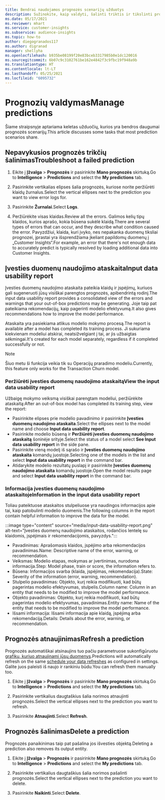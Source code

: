 ```yaml
---
title: Bendrai naudojamos prognozės scenarijų užduotys
description: Sužinokite, kaip valdyti, šalinti triktis ir tikslinti prognozes.
ms.date: 05/17/2021
ms.reviewer: mhart
ms.service: customer-insights
ms.subservice: audience-insights
ms.topic: how-to
author: diegogranados117
ms.author: digranad
manager: shellyha
ms.openlocfilehash: b935be08199f20e83bceb3317985b0e1dc120016
ms.sourcegitcommit: 6b07c9c3102761be162e4842f3c9fbc19f948a9b
ms.translationtype: HT
ms.contentlocale: lt-LT
ms.lasthandoff: 05/25/2021
ms.locfileid: "6095732"
---
```

# <a name="manage-predictions"></a><span data-ttu-id="4150f-103">Prognozių valdymas</span><span class="sxs-lookup"><span data-stu-id="4150f-103">Manage predictions</span></span>

<span data-ttu-id="4150f-104">Šiame straipsnyje aptariama keletas užduočių, kurios yra bendros daugumai prognozės scenarijų.</span><span class="sxs-lookup"><span data-stu-id="4150f-104">This article discusses some tasks that most prediction scenarios share.</span></span>

## <a name="troubleshoot-a-failed-prediction"></a><span data-ttu-id="4150f-105">Nepavykusios prognozės trikčių šalinimas</span><span class="sxs-lookup"><span data-stu-id="4150f-105">Troubleshoot a failed prediction</span></span>

1. <span data-ttu-id="4150f-106">Eikite į **Įžvalga** > **Prognozės** ir pasirinkite **Mano prognozės** skirtuką.</span><span class="sxs-lookup"><span data-stu-id="4150f-106">Go to **Intelligence** > **Predictions** and select the **My predictions** tab.</span></span>

1. <span data-ttu-id="4150f-107">Pasirinkite vertikalias elipses šalia prognozės, kuriose norite peržiūrėti klaidų žurnalus.</span><span class="sxs-lookup"><span data-stu-id="4150f-107">Select the vertical ellipses next to the prediction you want to view error logs for.</span></span>

1. <span data-ttu-id="4150f-108">Pasirinkite **Žurnalai**.</span><span class="sxs-lookup"><span data-stu-id="4150f-108">Select **Logs**.</span></span>

1. <span data-ttu-id="4150f-109">Peržiūrėkite visas klaidas.</span><span class="sxs-lookup"><span data-stu-id="4150f-109">Review all the errors.</span></span> <span data-ttu-id="4150f-110">Galimos kelių tipų klaidos, kurios aprašo, kokia būsena sukėlė klaidą.</span><span class="sxs-lookup"><span data-stu-id="4150f-110">There are several types of errors that can occur, and they describe what condition caused the error.</span></span> <span data-ttu-id="4150f-111">Pavyzdžiui, klaida, kuri įvyko, nes nepakanka duomenų tiksliai prognozei, įprastai yra išsprendžiama įkeliant papildomų duomenų į „Customer Insights“.</span><span class="sxs-lookup"><span data-stu-id="4150f-111">For example, an error that there's not enough data to accurately predict is typically resolved by loading additional data into Customer Insights.</span></span>

## <a name="input-data-usability-report"></a><span data-ttu-id="4150f-112">Įvesties duomenų naudojimo ataskaita</span><span class="sxs-lookup"><span data-stu-id="4150f-112">Input data usability report</span></span>

<span data-ttu-id="4150f-113">Įvesties duomenų naudojimo ataskaita pateikia klaidų ir įspėjimų, kuriuos gali sugeneruoti jūsų visiškai parengtos prognozės, apibendrintą rodinį.</span><span class="sxs-lookup"><span data-stu-id="4150f-113">The input data usability report provides a consolidated view of the errors and warnings that your out-of-box predictions may be generating.</span></span> <span data-ttu-id="4150f-114">Joje taip pat pateikiama rekomendacijų, kaip pagerinti modelio efektyvumą.</span><span class="sxs-lookup"><span data-stu-id="4150f-114">It also gives recommendations how to improve the model performance.</span></span>

<span data-ttu-id="4150f-115">Ataskaita yra pasiekiama atlikus modelio mokymo procesą.</span><span class="sxs-lookup"><span data-stu-id="4150f-115">The report is available after a model has completed its training process.</span></span> <span data-ttu-id="4150f-116">Ji sukuriama kiekvienam modeliui atskirai, neatsižvelgiant į tai, ar jis užbaigtas sėkmingai.</span><span class="sxs-lookup"><span data-stu-id="4150f-116">It's created for each model separately, regardless if it completed successfully or not.</span></span>

> [!NOTE]
> <span data-ttu-id="4150f-117">Šiuo metu ši funkcija veikia tik su Operacijų praradimo modeliu.</span><span class="sxs-lookup"><span data-stu-id="4150f-117">Currently, this feature only works for the Transaction Churn model.</span></span>

### <a name="view-the-input-data-usability-report"></a><span data-ttu-id="4150f-118">Peržiūrėti įvesties duomenų naudojimo ataskaitą</span><span class="sxs-lookup"><span data-stu-id="4150f-118">View the input data usability report</span></span>

<span data-ttu-id="4150f-119">Užbaigę mokymo veiksmą visiškai parengtam modeliui, peržiūrėkite ataskaitą:</span><span class="sxs-lookup"><span data-stu-id="4150f-119">After an out-of-box model has completed its training step, view the report:</span></span>
- <span data-ttu-id="4150f-120">Pasirinkite elipses prie modelio pavadinimo ir pasirinkite **Įvesties duomenų naudojimo ataskaita**.</span><span class="sxs-lookup"><span data-stu-id="4150f-120">Select the ellipses next to the model name and choose **Input data usability report**.</span></span>
- <span data-ttu-id="4150f-121">Pasirinkite modelio būseną ir **Peržiūrėti įvesties duomenų naudojimo ataskaitą** šoninėje srityje.</span><span class="sxs-lookup"><span data-stu-id="4150f-121">Select the status of a model select **See Input data usability report** in the side pane.</span></span>
- <span data-ttu-id="4150f-122">Pasirinkite vieną modelį iš sąrašo ir **Įvesties duomenų naudojimo ataskaita** komandų juostoje.</span><span class="sxs-lookup"><span data-stu-id="4150f-122">Selecting one of the models in the list and select **Input data usability report** in the command bar.</span></span>
- <span data-ttu-id="4150f-123">Atidarykite modelio rezultatų puslapį ir pasirinkite **Įvesties duomenų naudojimo ataskaita** komandų juostoje.</span><span class="sxs-lookup"><span data-stu-id="4150f-123">Open the model results page and select **Input data usability report** in the command bar.</span></span>

### <a name="information-in-the-input-data-usability-report"></a><span data-ttu-id="4150f-124">Informacija įvesties duomenų naudojimo ataskaitoje</span><span class="sxs-lookup"><span data-stu-id="4150f-124">Information in the input data usability report</span></span>

<span data-ttu-id="4150f-125">Toliau pateiktuose ataskaitos stulpeliuose yra naudingos informacijos apie tai, kaip patobulinti modelio duomenis.</span><span class="sxs-lookup"><span data-stu-id="4150f-125">The following columns in the report contain helpful information to improve the data for the model.</span></span>

:::image type="content" source="media/input-data-usability-report.png" alt-text="Įvesties duomenų naudojimo ataskaitos, rodančios lentelę su klaidomis, įspėjimais ir rekomendacijomis, pavyzdys.":::

- <span data-ttu-id="4150f-127">Pavadinimas: Aprašomasis klaidos, įspėjimo arba rekomendacijos pavadinimas.</span><span class="sxs-lookup"><span data-stu-id="4150f-127">Name: Descriptive name of the error, warning, or recommendation.</span></span>
- <span data-ttu-id="4150f-128">Veiksmas: Modelio etapas, mokymas ar įvertinimas, nurodoma informacija.</span><span class="sxs-lookup"><span data-stu-id="4150f-128">Step: Model phase, train or score, the information refers to.</span></span>
- <span data-ttu-id="4150f-129">Būsena: Informacijos svarba (klaida, įspėjimas, rekomendacija).</span><span class="sxs-lookup"><span data-stu-id="4150f-129">State: Severity of the information (error, warning, recommendation).</span></span>
- <span data-ttu-id="4150f-130">Stulpelio pavadinimas: Objekto, kurį reikia modifikuoti, kad būtų pagerintas modelio efektyvumas, stulpelis.</span><span class="sxs-lookup"><span data-stu-id="4150f-130">Column name: Column in an entity that needs to be modified to improve the model performance.</span></span>
- <span data-ttu-id="4150f-131">Objekto pavadinimas: Objekto, kurį reikia modifikuoti, kad būtų pagerintas modelio efektyvumas, pavadinimas.</span><span class="sxs-lookup"><span data-stu-id="4150f-131">Entity name: Name of the entity that needs to be modified to improve the model performance.</span></span>
- <span data-ttu-id="4150f-132">Išsami informacija: Išsami informacija apie klaidą, įspėjimą arba rekomendaciją.</span><span class="sxs-lookup"><span data-stu-id="4150f-132">Details: Details about the error, warning, or recommendation.</span></span>

## <a name="refresh-a-prediction"></a><span data-ttu-id="4150f-133">Prognozės atnaujinimas</span><span class="sxs-lookup"><span data-stu-id="4150f-133">Refresh a prediction</span></span>

<span data-ttu-id="4150f-134">Prognozės automatiškai atsinaujins tuo pačiu parametruose sukonfigūruotu [grafiku, kuriuo atnaujinami jūsų duomenys](system.md#schedule-tab).</span><span class="sxs-lookup"><span data-stu-id="4150f-134">Predictions will automatically refresh on the same [schedule your data refreshes](system.md#schedule-tab) as configured in settings.</span></span> <span data-ttu-id="4150f-135">Galite juos paleisti iš naujo ir rankiniu būdu.</span><span class="sxs-lookup"><span data-stu-id="4150f-135">You can refresh them manually too.</span></span>

1. <span data-ttu-id="4150f-136">Eikite į **Įžvalga** > **Prognozės** ir pasirinkite **Mano prognozės** skirtuką.</span><span class="sxs-lookup"><span data-stu-id="4150f-136">Go to **Intelligence** > **Predictions** and select the **My predictions** tab.</span></span>

1. <span data-ttu-id="4150f-137">Pasirinkite vertikalius daugtaškius šalia norimos atnaujinti prognozės.</span><span class="sxs-lookup"><span data-stu-id="4150f-137">Select the vertical ellipses next to the prediction you want to refresh.</span></span>

1. <span data-ttu-id="4150f-138">Pasirinkite **Atnaujinti**.</span><span class="sxs-lookup"><span data-stu-id="4150f-138">Select **Refresh**.</span></span>

## <a name="delete-a-prediction"></a><span data-ttu-id="4150f-139">Prognozės šalinimas</span><span class="sxs-lookup"><span data-stu-id="4150f-139">Delete a prediction</span></span>

<span data-ttu-id="4150f-140">Prognozės panaikinimas taip pat pašalina jos išvesties objektą.</span><span class="sxs-lookup"><span data-stu-id="4150f-140">Deleting a prediction also removes its output entity.</span></span>

1. <span data-ttu-id="4150f-141">Eikite į **Įžvalga** > **Prognozės** ir pasirinkite **Mano prognozės** skirtuką.</span><span class="sxs-lookup"><span data-stu-id="4150f-141">Go to **Intelligence** > **Predictions** and select the **My predictions** tab.</span></span>

1. <span data-ttu-id="4150f-142">Pasirinkite vertikalius daugtaškius šalia norimos pašalinti prognozės.</span><span class="sxs-lookup"><span data-stu-id="4150f-142">Select the vertical ellipses next to the prediction you want to delete.</span></span>

1. <span data-ttu-id="4150f-143">Pasirinkite **Naikinti**.</span><span class="sxs-lookup"><span data-stu-id="4150f-143">Select **Delete**.</span></span>
